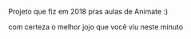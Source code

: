 Projeto que fiz em 2018 pras aulas de Animate :)

com certeza o melhor jojo que você viu neste minuto
